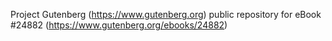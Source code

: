 Project Gutenberg (https://www.gutenberg.org) public repository for eBook #24882 (https://www.gutenberg.org/ebooks/24882)
